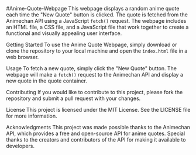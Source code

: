 #Anime-Quote-Webpage
This webpage displays a random anime quote each time the "New Quote" button is clicked. The quote is fetched from the Animechan API using a JavaScript `fetch()` request. The webpage includes an HTML file, a CSS file, and a JavaScript file that work together to create a functional and visually appealing user interface.

Getting Started
To use the Anime Quote Webpage, simply download or clone the repository to your local machine and open the `index.html` file in a web browser.

Usage
To fetch a new quote, simply click the "New Quote" button. The webpage will make a `fetch()` request to the Animechan API and display a new quote in the quote container.

Contributing
If you would like to contribute to this project, please fork the repository and submit a pull request with your changes.

License
This project is licensed under the MIT License. See the LICENSE file for more information.

Acknowledgments
This project was made possible thanks to the Animechan API, which provides a free and open-source API for anime quotes. Special thanks to the creators and contributors of the API for making it available to developers.
